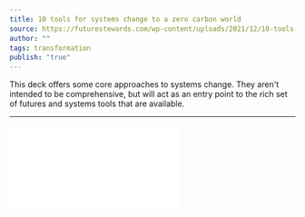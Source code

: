```yaml
---
title: 10 tools for systems change to a zero carbon world
source: https://futurestewards.com/wp-content/uploads/2021/12/10-tools-for-systems-change-to-a-zero-carbon-world.pdf
author: ""
tags: transformation
publish: "true"
---
```


This deck offers some core approaches to systems change. They aren't intended to be comprehensive, but will act as an entry point to the rich set of futures and systems tools that are available.

---

![](attachments/10-tools-for-systems-change-to-a-zero-carbon-world.pdf)